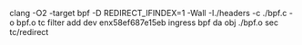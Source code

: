 clang -O2 -target bpf -D REDIRECT_IFINDEX=1 -Wall -I./headers -c ./bpf.c -o bpf.o
tc filter add dev enx58ef687e15eb ingress bpf da obj ./bpf.o sec tc/redirect
